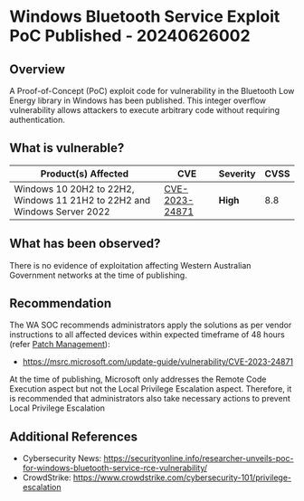 # Windows Bluetooth Service Exploit PoC Published - 20240626002

## Overview

A Proof-of-Concept (PoC) exploit code for vulnerability in the Bluetooth Low Energy library in Windows has been published. This integer overflow vulnerability allows attackers to execute arbitrary code without requiring authentication.

## What is vulnerable?

| Product(s) Affected | CVE                                                               | Severity | CVSS | 
| --- | --- | --- | --- |
| Windows 10 20H2 to 22H2, Windows 11 21H2 to 22H2 and Windows Server 2022 | [CVE-2023-24871](https://nvd.nist.gov/vuln/detail/CVE-2023-24871) | **High** | 8.8  | 

## What has been observed?

There is no evidence of exploitation affecting Western Australian Government networks at the time of publishing.

## Recommendation

The WA SOC recommends administrators apply the solutions as per vendor instructions to all affected devices within expected timeframe of 48 hours (refer [Patch Management](../guidelines/patch-management.md)):

- <https://msrc.microsoft.com/update-guide/vulnerability/CVE-2023-24871>

At the time of publishing, Microsoft only addresses the Remote Code Execution aspect but not the Local Privilege Escalation aspect. Therefore, it is recommended that administrators also take necessary actions to prevent Local Privilege Escalation

## Additional References

- Cybersecurity News: <https://securityonline.info/researcher-unveils-poc-for-windows-bluetooth-service-rce-vulnerability/>
- CrowdStrike: <https://www.crowdstrike.com/cybersecurity-101/privilege-escalation>
